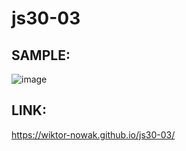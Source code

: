 # js30-03

## SAMPLE:
![image](https://user-images.githubusercontent.com/61024148/224956691-367aa8d9-a9d6-437b-9194-a915a4475855.png)

## LINK:
https://wiktor-nowak.github.io/js30-03/
